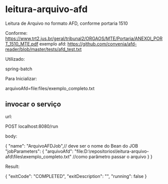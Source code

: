 # leitura-arquivo-afd


Leitura de Arquivo no formato AFD, conforme portaria 1510

Conforme: https://www.trt2.jus.br/geral/tribunal2/ORGAOS/MTE/Portaria/ANEXOI_PORT_1510_MTE.pdf
exemplo afd: https://github.com/convenia/afd-reader/blob/master/tests/afd_test.txt

Utilizado:

spring-batch

Para Inicializar:

arquivoAfd=file:files/exemplo_completo.txt

## invocar o serviço

url: 

POST localhost:8080/run

body:

{
    "name": "ArquivoAFDJob",// deve ser o nome do Bean do JOB
    "jobParameters": {
        "arquivoAfd": "file:D:\\repositorios\\leitura-arquivo-afd\\files\\exemplo_completo.txt" //como parâmetro passar o arquivo 
    }
}

Result:

{
    "exitCode": "COMPLETED",
    "exitDescription": "",
    "running": false
}